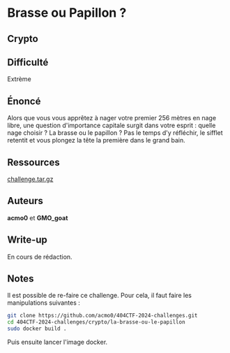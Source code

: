 # Brasse ou Papillon ?
## Crypto
## Difficulté
Extrème
## Énoncé
Alors que vous vous apprêtez à nager votre premier 256 mètres en nage libre, une question d'importance capitale surgit dans votre esprit : quelle nage choisir ? La brasse ou le papillon ? 
Pas le temps d'y réfléchir, le sifflet retentit et vous plongez la tête la première dans le grand bain.

## Ressources
[challenge.tar.gz](challenge.tar.gz)

## Auteurs
**acmo0** et **GMO_goat**

## Write-up
En cours de rédaction.

## Notes
Il est possible de re-faire ce challenge. Pour cela, il faut faire les manipulations suivantes :
```bash
git clone https://github.com/acmo0/404CTF-2024-challenges.git
cd 404CTF-2024-challenges/crypto/la-brasse-ou-le-papillon
sudo docker build .
```
Puis ensuite lancer l'image docker.
